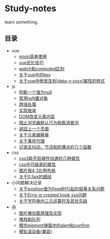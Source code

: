 # Study-notes
learn something.


## 目录

- vue
  - [mixin简单使用](vue/mixin.md)
  - [vue优化技巧](vue/vue优化技巧.md)
  - [watch和computed区别](vue/watch和computed区别.md)
  - [关于vue中的key](vue/关于vue中的key.md)
  - [关于vue中修改含有[data-v-xxxx]属性的样式](vue/修改含有[data-v-xxxx]属性的样式.md)
- js
  - [判断一个值为null](js/判断一个值为null.md)
  - [常用js内置对象](js/常用js内置对象.md)
  - [跨域处理](js/跨域处理.md)
  - [实现继承](js/实现继承.md)
  - [DOM改变元素内容](js/DOM改变元素内容.md)
  - [阻止浏览器默认行为和取消冒泡](js/阻止浏览器默认行为和取消冒泡.md)
  - [返回上一个页面](js/返回上一个页面.md)
  - [关于元素偏移量](js/关于元素偏移量.md)
  - [关于事件代理](js/事件代理的好处.md)
  - [记录去抖动、节流和防爆点的几个函数](js/记录一下去抖动，节流及爆点的三个函数.md)
- css
  - [css3能开启硬件加速的几种属性](css/硬件加速.md)
  - [css中可继承的属性](css/css中可继承的属性.md)
  - [图片按4:3比例布局](css/图片按4:3比例布局.md)
  - [关于0.5px的细线](css/关于0.5px的细线.md)
- 小问题解决记录
  - [关于position值为fixed时引起的层叠关系问题](小问题解决记录/关于position值为fixed时引起的层叠关系问题.md)
  - [关于Error in created hook xxx问题](小问题解决记录/Error&#32;in&#32;created&#32;hook&#32;xxx问题.md)
  - [关于字符串内三元运算符及其优先级](小问题解决记录/关于字符串内三元运算符及其优先级.md)
- 杂
  - [图片懒加载原理及实现](杂/图片懒加载原理及实现.md)
  - [堆栈和队列](杂/堆栈和队列.md)
  - [模仿element弹窗中的alert和confirm](杂/模仿element的弹窗)
  - [模拟滚动条(兼容)](杂/滚动条)
